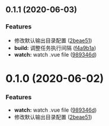 ## 0.1.1 (2020-06-03)


### Features

* 修改默认输出目录配置 ([2beae51](https://github.com/psaren/itaro/commit/2beae51c4970928f198bd8b57af0e81ca5013083))
* **build:** 调整任务执行间隔 ([f4a9b1a](https://github.com/psaren/itaro/commit/f4a9b1a4f0a19c92dacd5444095932032e762b8a))
* **watch:** watch .vue file ([989346d](https://github.com/psaren/itaro/commit/989346d2659dc3ede83ed3d7444b0a21c46baa7f))



# 0.1.0 (2020-06-02)


### Features

* **watch:** watch .vue file ([989346d](https://github.com/psaren/itaro/commit/989346d2659dc3ede83ed3d7444b0a21c46baa7f))
* 修改默认输出目录配置 ([2beae51](https://github.com/psaren/itaro/commit/2beae51c4970928f198bd8b57af0e81ca5013083))



